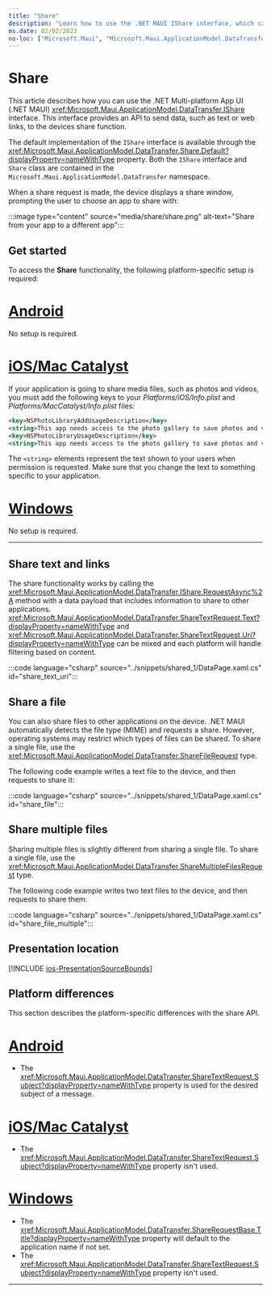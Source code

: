 ```yaml
---
title: "Share"
description: "Learn how to use the .NET MAUI IShare interface, which can share data, such as web links, to other applications on the device."
ms.date: 02/02/2023
no-loc: ["Microsoft.Maui", "Microsoft.Maui.ApplicationModel.DataTransfer"]
---
```


# Share

This article describes how you can use the .NET Multi-platform App UI (.NET MAUI) <xref:Microsoft.Maui.ApplicationModel.DataTransfer.IShare> interface. This interface provides an API to send data, such as text or web links, to the devices share function.

The default implementation of the `IShare` interface is available through the <xref:Microsoft.Maui.ApplicationModel.DataTransfer.Share.Default?displayProperty=nameWithType> property. Both the `IShare` interface and `Share` class are contained in the `Microsoft.Maui.ApplicationModel.DataTransfer` namespace.

When a share request is made, the device displays a share window, prompting the user to choose an app to share with:

:::image type="content" source="media/share/share.png" alt-text="Share from your app to a different app":::

## Get started

To access the **Share** functionality, the following platform-specific setup is required:

<!-- markdownlint-disable MD025 -->
# [Android](#tab/android)

No setup is required.

# [iOS/Mac Catalyst](#tab/macios)

If your application is going to share media files, such as photos and videos, you must add the following keys to your _Platforms/iOS/Info.plist_ and _Platforms/MacCatalyst/Info.plist_ files:

```xml
<key>NSPhotoLibraryAddUsageDescription</key>
<string>This app needs access to the photo gallery to save photos and videos.</string>
<key>NSPhotoLibraryUsageDescription</key>
<string>This app needs access to the photo gallery to save photos and videos.</string>
```

The `<string>` elements represent the text shown to your users when permission is requested. Make sure that you change the text to something specific to your application.

# [Windows](#tab/windows)

No setup is required.

-----

## Share text and links

The share functionality works by calling the <xref:Microsoft.Maui.ApplicationModel.DataTransfer.IShare.RequestAsync%2A> method with a data payload that includes information to share to other applications. <xref:Microsoft.Maui.ApplicationModel.DataTransfer.ShareTextRequest.Text?displayProperty=nameWithType> and <xref:Microsoft.Maui.ApplicationModel.DataTransfer.ShareTextRequest.Uri?displayProperty=nameWithType> can be mixed and each platform will handle filtering based on content.

:::code language="csharp" source="../snippets/shared_1/DataPage.xaml.cs" id="share_text_uri":::

## Share a file

You can also share files to other applications on the device. .NET MAUI automatically detects the file type (MIME) and requests a share. However, operating systems may restrict which types of files can be shared. To share a single file, use the <xref:Microsoft.Maui.ApplicationModel.DataTransfer.ShareFileRequest> type.

The following code example writes a text file to the device, and then requests to share it:

:::code language="csharp" source="../snippets/shared_1/DataPage.xaml.cs" id="share_file":::

## Share multiple files

Sharing multiple files is slightly different from sharing a single file. To share a single file, use the <xref:Microsoft.Maui.ApplicationModel.DataTransfer.ShareMultipleFilesRequest> type.

The following code example writes two text files to the device, and then requests to share them:

:::code language="csharp" source="../snippets/shared_1/DataPage.xaml.cs" id="share_file_multiple":::

## Presentation location

[!INCLUDE [ios-PresentationSourceBounds](../includes/ios-PresentationSourceBounds.md)]

## Platform differences

This section describes the platform-specific differences with the share API.

<!-- markdownlint-disable MD025 -->
<!-- markdownlint-disable MD024 -->
# [Android](#tab/android)

- The <xref:Microsoft.Maui.ApplicationModel.DataTransfer.ShareTextRequest.Subject?displayProperty=nameWithType> property is used for the desired subject of a message.

# [iOS/Mac Catalyst](#tab/macios)

- The <xref:Microsoft.Maui.ApplicationModel.DataTransfer.ShareTextRequest.Subject?displayProperty=nameWithType> property isn't used.

# [Windows](#tab/windows)

- The <xref:Microsoft.Maui.ApplicationModel.DataTransfer.ShareRequestBase.Title?displayProperty=nameWithType> property will default to the application name if not set.
- The <xref:Microsoft.Maui.ApplicationModel.DataTransfer.ShareTextRequest.Subject?displayProperty=nameWithType> property isn't used.

-----
<!-- markdownlint-enable MD024 -->
<!-- markdownlint-enable MD025 -->
